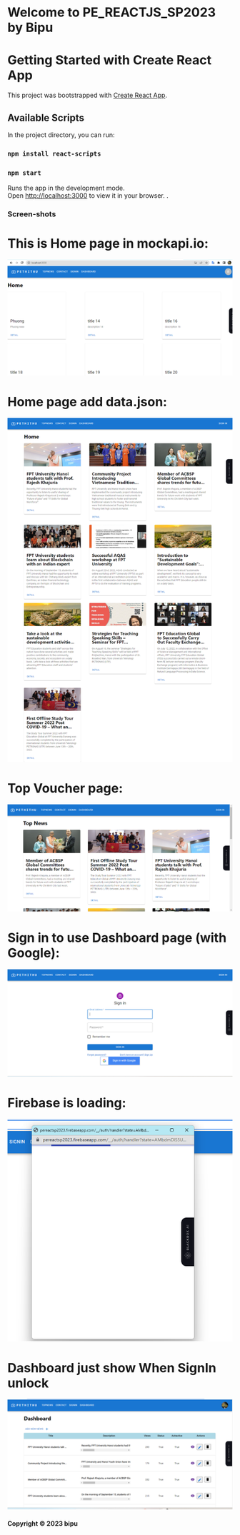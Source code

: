 # Welcome to PE_REACTJS_SP2023 by Bipu

# Getting Started with Create React App

This project was bootstrapped with [Create React App](https://github.com/facebook/create-react-app).

## Available Scripts

In the project directory, you can run:

### `npm install react-scripts`

### `npm start`

Runs the app in the development mode.\
Open [http://localhost:3000](http://localhost:3000) to view it in your browser.
.

### Screen-shots

# This is Home page in mockapi.io:

![Home](https://github.com/phuong1304/PE_REACTJS_SP2023/blob/main/ScreenShot/Home.png)

# Home page add data.json:

![Home](https://github.com/phuong1304/PE_REACTJS_SP2023/blob/main/ScreenShot/Home-Update1.png)

# Top Voucher page:

![TopVoucher](https://github.com/phuong1304/PE_REACTJS_SP2023/blob/main/ScreenShot/TopVoucher.png)

# Sign in to use Dashboard page (with Google):

![SignIn](https://github.com/phuong1304/PE_REACTJS_SP2023/blob/main/ScreenShot/SignIn.png)

# Firebase is loading:

![Firebase](https://github.com/phuong1304/PE_REACTJS_SP2023/blob/main/ScreenShot/Firebase.png)

# Dashboard just show When SignIn unlock

![Dashboard](https://github.com/phuong1304/PE_REACTJS_SP2023/blob/main/ScreenShot/Dashboard.png)

#### Copyright &#169; 2023 bipu
